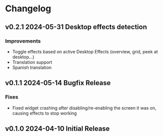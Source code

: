 # Changelog

## v0.2.1 2024-05-31 Desktop effects detection

### Improvements

- Toggle effects based on active Desktop Effects (overview, grid, peek at desktop...)
- Translation support
- Spanish translation

## v0.1.1 2024-05-14 Bugfix Release

### Fixes

- Fixed widget crashing after disabling/re-enabling the screen it was on, causing effects to stop working

## v0.1.0 2024-04-10 Initial Release
